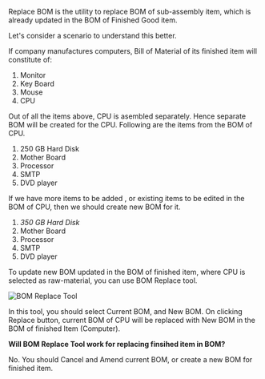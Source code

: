 Replace BOM is the utility to replace BOM of sub-assembly item, which is already updated in the BOM of Finished Good item.

Let's consider a scenario to understand this better.

If company manufactures computers, Bill of Material of its finished item will constitute of:

1. Monitor
1. Key Board
1. Mouse
1. CPU

Out of all the items above, CPU is asembled separately. Hence separate BOM will be created for the CPU. Following are the items from the BOM of CPU.

1. 250 GB Hard Disk
1. Mother Board
1. Processor
1. SMTP
1. DVD player

If we have more items to be added , or existing items to be edited in the BOM of CPU, then we should create new BOM for it.

1. _350 GB Hard Disk_
1. Mother Board
1. Processor
1. SMTP
1. DVD player

To update new BOM updated in the BOM of finished item, where CPU is selected as raw-material, you can use BOM Replace tool.

![BOM Replace Tool](assets/manual_erpnext_com/old_images/erpnext/BOM-Replace-Tool.png)

In this tool, you should select Current BOM, and New BOM. On clicking Replace button, current BOM of CPU will be replaced with New BOM in the BOM of finished Item (Computer).

**Will BOM Replace Tool work for replacing finsihed item in BOM?**

No. You should Cancel and Amend current BOM, or create a new BOM for finished item.